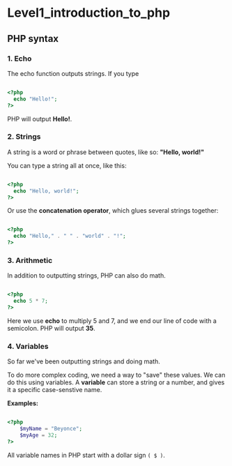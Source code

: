 # Level1_introduction_to_php

## PHP syntax 
### 1. Echo 
The echo function outputs strings. If you type

```php

<?php
  echo "Hello!";
?>

```
PHP will output **Hello!**.

### 2. Strings 

A string is a word or phrase between quotes, like so: **"Hello, world!"**

You can type a string all at once, like this:

```php

<?php
  echo "Hello, world!";
?>

```

Or use the **concatenation operator**, which glues several strings together:

```php

<?php
  echo "Hello," . " " . "world" . "!";
?>

```

### 3. Arithmetic

In addition to outputting strings, PHP can also do math.

```php

<?php
  echo 5 * 7;
?>

```
Here we use **echo** to multiply 5 and 7, and we end our line of code with a semicolon. PHP will output **35**.

### 4. Variables 

So far we've been outputting strings and doing math.

To do more complex coding, we need a way to "save" these values. We can do this using variables. A **variable** can store a string or a number, and gives it a specific case-senstive name.

**Examples:**
```php

<?php
	$myName = "Beyonce";
	$myAge = 32;
?>

```

All variable names in PHP start with a dollar sign `( $ )`.